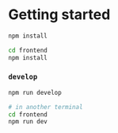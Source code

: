 # Getting started


```sh
npm install

cd frontend
npm install
```


### `develop`

```sh
npm run develop

# in another terminal
cd frontend
npm run dev
```

